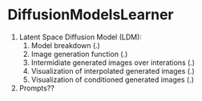 # DiffusionModelsLearner
1. Latent Space Diffusion Model (LDM):
   1. Model breakdown (.)
   2. Image generation function (.)
   3. Intermidiate generated images over interations (.)
   4. Visualization of interpolated generated images (.)
   5. Visualization of conditioned generated images (.)
2. Prompts?? 
